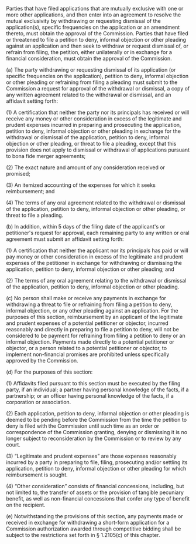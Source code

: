 Parties that have filed applications that are mutually exclusive with one or more other applications, and then enter into an agreement to resolve the mutual exclusivity by withdrawing or requesting dismissal of the application(s), specific frequencies on the application or an amendment thereto, must obtain the approval of the Commission. Parties that have filed or threatened to file a petition to deny, informal objection or other pleading against an application and then seek to withdraw or request dismissal of, or refrain from filing, the petition, either unilaterally or in exchange for a financial consideration, must obtain the approval of the Commission.

(a) The party withdrawing or requesting dismissal of its application (or specific frequencies on the application), petition to deny, informal objection or other pleading or refraining from filing a pleading must submit to the Commission a request for approval of the withdrawal or dismissal, a copy of any written agreement related to the withdrawal or dismissal, and an affidavit setting forth:

(1) A certification that neither the party nor its principals has received or will receive any money or other consideration in excess of the legitimate and prudent expenses incurred in preparing and prosecuting the application, petition to deny, informal objection or other pleading in exchange for the withdrawal or dismissal of the application, petition to deny, informal objection or other pleading, or threat to file a pleading, except that this provision does not apply to dismissal or withdrawal of applications pursuant to bona fide merger agreements;

(2) The exact nature and amount of any consideration received or promised;

(3) An itemized accounting of the expenses for which it seeks reimbursement; and

(4) The terms of any oral agreement related to the withdrawal or dismissal of the application, petition to deny, informal objection or other pleading, or threat to file a pleading.

(b) In addition, within 5 days of the filing date of the applicant's or petitioner's request for approval, each remaining party to any written or oral agreement must submit an affidavit setting forth:

(1) A certification that neither the applicant nor its principals has paid or will pay money or other consideration in excess of the legitimate and prudent expenses of the petitioner in exchange for withdrawing or dismissing the application, petition to deny, informal objection or other pleading; and

(2) The terms of any oral agreement relating to the withdrawal or dismissal of the application, petition to deny, informal objection or other pleading.

(c) No person shall make or receive any payments in exchange for withdrawing a threat to file or refraining from filing a petition to deny, informal objection, or any other pleading against an application. For the purposes of this section, reimbursement by an applicant of the legitimate and prudent expenses of a potential petitioner or objector, incurred reasonably and directly in preparing to file a petition to deny, will not be considered to be payment for refraining from filing a petition to deny or an informal objection. Payments made directly to a potential petitioner or objector, or a person related to a potential petitioner or objector, to implement non-financial promises are prohibited unless specifically approved by the Commission.

(d) For the purposes of this section:

(1) Affidavits filed pursuant to this section must be executed by the filing party, if an individual; a partner having personal knowledge of the facts, if a partnership; or an officer having personal knowledge of the facts, if a corporation or association.

(2) Each application, petition to deny, informal objection or other pleading is deemed to be pending before the Commission from the time the petition to deny is filed with the Commission until such time as an order or correspondence of the Commission granting, denying or dismissing it is no longer subject to reconsideration by the Commission or to review by any court.

(3) “Legitimate and prudent expenses” are those expenses reasonably incurred by a party in preparing to file, filing, prosecuting and/or settling its application, petition to deny, informal objection or other pleading for which reimbursement is sought.

(4) “Other consideration” consists of financial concessions, including, but not limited to, the transfer of assets or the provision of tangible pecuniary benefit, as well as non-financial concessions that confer any type of benefit on the recipient.

(e) Notwithstanding the provisions of this section, any payments made or received in exchange for withdrawing a short-form application for a Commission authorization awarded through competitive bidding shall be subject to the restrictions set forth in § 1.2105(c) of this chapter.

